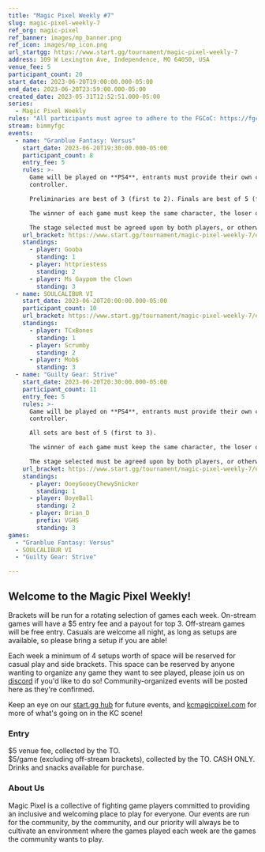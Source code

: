 ```yaml
---
title: "Magic Pixel Weekly #7"
slug: magic-pixel-weekly-7
ref_org: magic-pixel
ref_banner: images/mp_banner.png
ref_icon: images/mp_icon.png
url_startgg: https://www.start.gg/tournament/magic-pixel-weekly-7
address: 109 W Lexington Ave, Independence, MO 64050, USA
venue_fee: 5
participant_count: 20
start_date: 2023-06-20T19:00:00.000-05:00
end_date: 2023-06-20T23:59:00.000-05:00
created_date: 2023-05-31T12:52:51.000-05:00
series:
  - Magic Pixel Weekly
rules: "All participants must agree to adhere to the FGCoC: https://fgcoc.com/"
stream: bimmyfgc
events:
  - name: "Granblue Fantasy: Versus"
    start_date: 2023-06-20T19:30:00.000-05:00
    participant_count: 8
    entry_fee: 5
    rules: >-
      Game will be played on **PS4**, entrants must provide their own compatible
      controller.  

      Preliminaries are best of 3 (first to 2). Finals are best of 5 (first to 3).  

      The winner of each game must keep the same character, the loser of that game may switch characters.  

      The stage selected must be agreed upon by both players, or otherwise selected at random.
    url_bracket: https://www.start.gg/tournament/magic-pixel-weekly-7/events/granblue-fantasy-versus/brackets/1383129/2101578
    standings:
      - player: Gooba
        standing: 1
      - player: httpriestess
        standing: 2
      - player: Ms Gaypom the Clown
        standing: 3
  - name: SOULCALIBUR VI
    start_date: 2023-06-20T20:00:00.000-05:00
    participant_count: 10
    url_bracket: https://www.start.gg/tournament/magic-pixel-weekly-7/events/scvi-double-elimination/brackets/1383131/2101580
    standings:
      - player: TCxBones
        standing: 1
      - player: Scrumby
        standing: 2
      - player: Mob$
        standing: 3
  - name: "Guilty Gear: Strive"
    start_date: 2023-06-20T20:30:00.000-05:00
    participant_count: 11
    entry_fee: 5
    rules: >-
      Game will be played on **PS4**, entrants must provide their own compatible
      controller.  

      All sets are best of 5 (first to 3).  

      The winner of each game must keep the same character, the loser of that game may switch characters.  

      The stage selected must be agreed upon by both players, or otherwise selected at random.
    url_bracket: https://www.start.gg/tournament/magic-pixel-weekly-7/events/strive/brackets/1383127/2101576
    standings:
      - player: OoeyGooeyChewySnicker
        standing: 1
      - player: BoyeBall
        standing: 2
      - player: Brian_D
        prefix: VGHS
        standing: 3
games:
  - "Granblue Fantasy: Versus"
  - SOULCALIBUR VI
  - "Guilty Gear: Strive"

---
```


## Welcome to the Magic Pixel Weekly! 

Brackets will be run for a rotating selection of games each week. On-stream games will have a $5 entry fee and a payout for top 3. Off-stream games will be free entry. Casuals are welcome all night, as long as setups are available, so please bring a setup if you are able!

Each week a minimum of 4 setups worth of space will be reserved for casual play and side brackets. This space can be reserved by anyone wanting to organize any game they want to see played, please join us on [discord](https://discord.gg/jkmn6CVrrQ) if you'd like to do so! Community-organized events will be posted here as they're confirmed.

Keep an eye on our [start.gg hub](https://www.start.gg/hub/magic-pixel) for future events, and [kcmagicpixel.com](https://kcmagicpixel.com) for more of what's going on in the KC scene!

### Entry

$5 venue fee, collected by the TO.  
$5/game (excluding off-stream brackets), collected by the TO. CASH ONLY.  
Drinks and snacks available for purchase.

### About Us

Magic Pixel is a collective of fighting game players committed to providing an inclusive and welcoming place to play for everyone. Our events are run for the community, by the community, and our priority will always be to cultivate an environment where the games played each week are the games the community wants to play.
  